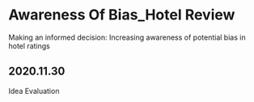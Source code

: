 # Awareness Of Bias_Hotel Review
Making an informed decision: Increasing awareness of potential bias in hotel ratings

## 2020.11.30
Idea Evaluation


